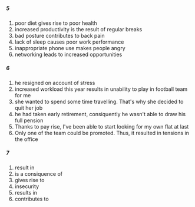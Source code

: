 ##### 5
1. poor diet gives rise to poor health
2. increased productivity is the result of regular breaks
3. bad posture contributes to back pain
4. lack of sleep causes poor work performance
5. inappropriate phone use makes people angry
6. networking leads to increased opportunities

##### 6
1. he resigned on account of stress
2. increased workload this year results in unability to play in football team for me
3. she wanted to spend some time travelling. That's why she decided to quit her job
4. he had taken early retirement, consiquently he wasn't able to draw his full pension
5. Thanks to pay rise, I've been able to start looking for my own flat at last
6. Only one of the team could be promoted. Thus, it resulted in tensions in the office

##### 7
1. result in
2. is a consiquence of 
3. gives rise to
4. insecurity
5. results in
6. contributes to
